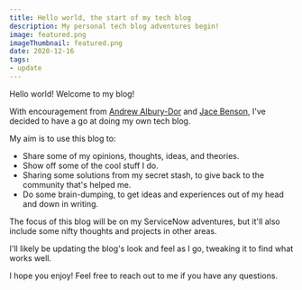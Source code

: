 ```yaml
---
title: Hello world, the start of my tech blog
description: My personal tech blog adventures begin!
image: featured.png
imageThumbnail: featured.png
date: 2020-12-16
tags:
- update
---
```


Hello world! Welcome to my blog!

With encouragement from [Andrew Albury-Dor](https://andrew.alburydor.com/) and [Jace Benson](https://jace.pro), I've decided to have a go at doing my own tech blog.

My aim is to use this blog to:

* Share some of my opinions, thoughts, ideas, and theories.
* Show off some of the cool stuff I do.
* Sharing some solutions from my secret stash, to give back to the community that's helped me.
* Do some brain-dumping, to get ideas and experiences out of my head and down in writing.

The focus of this blog will be on my ServiceNow adventures, but it'll also include some nifty thoughts and projects in other areas.

I'll likely be updating the blog's look and feel as I go, tweaking it to find what works well.

I hope you enjoy! Feel free to reach out to me if you have any questions.